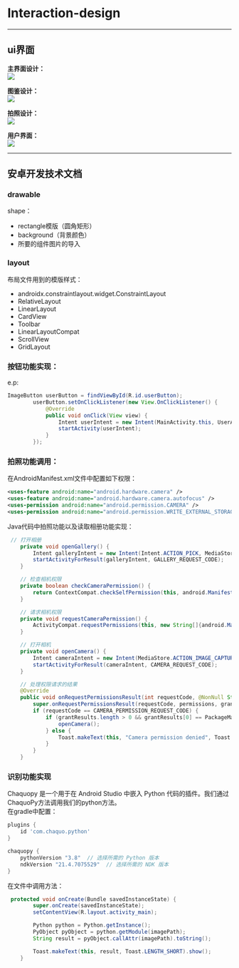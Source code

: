 # Interaction-design

---
## ui界面
**主界面设计：**  
![](主界面.png)  

**图鉴设计：**  
![](图鉴.png)  

**拍照设计：**  
![](拍照.png)  

**用户界面：**  
![](用户.png)

---
## 安卓开发技术文档
### drawable  
shape：
- rectangle模版（圆角矩形）
- background（背景颜色）
- 所要的组件图片的导入

### layout
布局文件用到的模版样式：
- androidx.constraintlayout.widget.ConstraintLayout
- RelativeLayout
- LinearLayout
- CardView
- Toolbar
- LinearLayoutCompat
- ScrollView
- GridLayout

### 按钮功能实现：
e.p:
```Java
ImageButton userButton = findViewById(R.id.userButton);
        userButton.setOnClickListener(new View.OnClickListener() {
            @Override
            public void onClick(View view) {
                Intent userIntent = new Intent(MainActivity.this, UserActivity.class);
                startActivity(userIntent);
            }
        });
```

### 拍照功能调用：
在AndroidManifest.xml文件中配置如下权限：  
```xml
<uses-feature android:name="android.hardware.camera" />
<uses-feature android:name="android.hardware.camera.autofocus" />
<uses-permission android:name="android.permission.CAMERA" />
<uses-permission android:name="android.permission.WRITE_EXTERNAL_STORAGE" />
```

Java代码中拍照功能以及读取相册功能实现：  
```Java
 // 打开相册
    private void openGallery() {
        Intent galleryIntent = new Intent(Intent.ACTION_PICK, MediaStore.Images.Media.EXTERNAL_CONTENT_URI);
        startActivityForResult(galleryIntent, GALLERY_REQUEST_CODE);
    }

    // 检查相机权限
    private boolean checkCameraPermission() {
        return ContextCompat.checkSelfPermission(this, android.Manifest.permission.CAMERA) == PackageManager.PERMISSION_GRANTED;
    }

    // 请求相机权限
    private void requestCameraPermission() {
        ActivityCompat.requestPermissions(this, new String[]{android.Manifest.permission.CAMERA}, CAMERA_PERMISSION_REQUEST_CODE);
    }

    // 打开相机
    private void openCamera() {
        Intent cameraIntent = new Intent(MediaStore.ACTION_IMAGE_CAPTURE);
        startActivityForResult(cameraIntent, CAMERA_REQUEST_CODE);
    }

    // 处理权限请求的结果
    @Override
    public void onRequestPermissionsResult(int requestCode, @NonNull String[] permissions, @NonNull int[] grantResults) {
        super.onRequestPermissionsResult(requestCode, permissions, grantResults);
        if (requestCode == CAMERA_PERMISSION_REQUEST_CODE) {
            if (grantResults.length > 0 && grantResults[0] == PackageManager.PERMISSION_GRANTED) {
                openCamera();
            } else {
                Toast.makeText(this, "Camera permission denied", Toast.LENGTH_SHORT).show();
            }
        }
    }
```

### 识别功能实现
Chaquopy 是一个用于在 Android Studio 中嵌入 Python 代码的插件。我们通过ChaquoPy方法调用我们的python方法。  
在gradle中配置：  
```gradle
plugins {
    id 'com.chaquo.python'
}

chaquopy {
    pythonVersion "3.8"  // 选择所需的 Python 版本
    ndkVersion "21.4.7075529"  // 选择所需的 NDK 版本
}
```
在文件中调用方法：  
```Java
 protected void onCreate(Bundle savedInstanceState) {
        super.onCreate(savedInstanceState);
        setContentView(R.layout.activity_main);

        Python python = Python.getInstance();
        PyObject pyObject = python.getModule(imagePath);
        String result = pyObject.callAttr(imagePath).toString();

        Toast.makeText(this, result, Toast.LENGTH_SHORT).show();
    }
```
